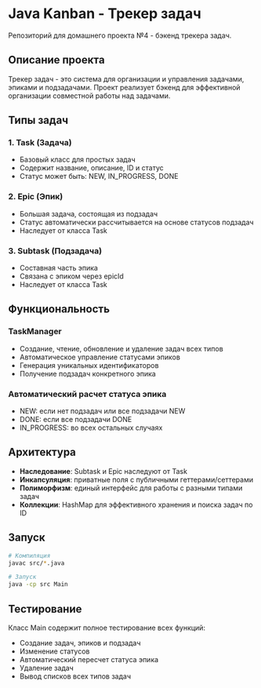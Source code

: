 # Java Kanban - Трекер задач

Репозиторий для домашнего проекта №4 - бэкенд трекера задач.

## Описание проекта

Трекер задач - это система для организации и управления задачами, эпиками и подзадачами. Проект реализует бэкенд для эффективной организации совместной работы над задачами.

## Типы задач

### 1. Task (Задача)
- Базовый класс для простых задач
- Содержит название, описание, ID и статус
- Статус может быть: NEW, IN_PROGRESS, DONE

### 2. Epic (Эпик)
- Большая задача, состоящая из подзадач
- Статус автоматически рассчитывается на основе статусов подзадач
- Наследует от класса Task

### 3. Subtask (Подзадача)
- Составная часть эпика
- Связана с эпиком через epicId
- Наследует от класса Task

## Функциональность

### TaskManager
- Создание, чтение, обновление и удаление задач всех типов
- Автоматическое управление статусами эпиков
- Генерация уникальных идентификаторов
- Получение подзадач конкретного эпика

### Автоматический расчет статуса эпика
- NEW: если нет подзадач или все подзадачи NEW
- DONE: если все подзадачи DONE
- IN_PROGRESS: во всех остальных случаях

## Архитектура

- **Наследование**: Subtask и Epic наследуют от Task
- **Инкапсуляция**: приватные поля с публичными геттерами/сеттерами
- **Полиморфизм**: единый интерфейс для работы с разными типами задач
- **Коллекции**: HashMap для эффективного хранения и поиска задач по ID

## Запуск

```bash
# Компиляция
javac src/*.java

# Запуск
java -cp src Main
```

## Тестирование

Класс Main содержит полное тестирование всех функций:
- Создание задач, эпиков и подзадач
- Изменение статусов
- Автоматический пересчет статуса эпика
- Удаление задач
- Вывод списков всех типов задач
